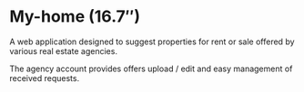 # My-home (16.7″)
A web application designed to suggest properties
for rent or sale offered by various real estate 
agencies.

The agency account provides offers upload / edit
and easy management of received requests.

